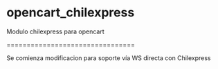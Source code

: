 opencart_chilexpress
====================

Modulo chilexpress para opencart


================================

Se comienza modificacion para soporte vía WS directa con Chilexpress

